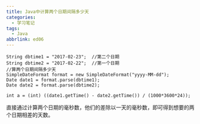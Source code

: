 ```yaml
---
title: Java中计算两个日期间隔多少天
categories:
  - 学习笔记
tags:
  - Java
abbrlink: ed06
---
```


```
String dbtime1 = "2017-02-23";  //第二个日期
String dbtime2 = "2017-02-22";  //第一个日期
//算两个日期间隔多少天
SimpleDateFormat format = new SimpleDateFormat("yyyy-MM-dd");
Date date1 = format.parse(dbtime1);
Date date2 = format.parse(dbtime2);

int a = (int) ((date1.getTime() - date2.getTime()) / (1000*3600*24));
```
直接通过计算两个日期的毫秒数，他们的差除以一天的毫秒数，即可得到想要的两个日期相差的天数。